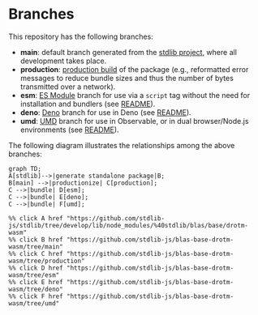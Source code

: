 <!--

@license Apache-2.0

Copyright (c) 2022 The Stdlib Authors.

Licensed under the Apache License, Version 2.0 (the "License");
you may not use this file except in compliance with the License.
You may obtain a copy of the License at

    http://www.apache.org/licenses/LICENSE-2.0

Unless required by applicable law or agreed to in writing, software
distributed under the License is distributed on an "AS IS" BASIS,
WITHOUT WARRANTIES OR CONDITIONS OF ANY KIND, either express or implied.
See the License for the specific language governing permissions and
limitations under the License.

-->

# Branches

This repository has the following branches:

-   **main**: default branch generated from the [stdlib project][stdlib-url], where all development takes place.
-   **production**: [production build][production-url] of the package (e.g., reformatted error messages to reduce bundle sizes and thus the number of bytes transmitted over a network).
-   **esm**: [ES Module][esm-url] branch for use via a `script` tag without the need for installation and bundlers (see [README][esm-readme]).
-   **deno**: [Deno][deno-url] branch for use in Deno (see [README][deno-readme]).
-   **umd**: [UMD][umd-url] branch for use in Observable, or in dual browser/Node.js environments (see [README][umd-readme]).

The following diagram illustrates the relationships among the above branches:

```mermaid
graph TD;
A[stdlib]-->|generate standalone package|B;
B[main] -->|productionize| C[production];
C -->|bundle| D[esm];
C -->|bundle| E[deno];
C -->|bundle| F[umd];

%% click A href "https://github.com/stdlib-js/stdlib/tree/develop/lib/node_modules/%40stdlib/blas/base/drotm-wasm"
%% click B href "https://github.com/stdlib-js/blas-base-drotm-wasm/tree/main"
%% click C href "https://github.com/stdlib-js/blas-base-drotm-wasm/tree/production"
%% click D href "https://github.com/stdlib-js/blas-base-drotm-wasm/tree/esm"
%% click E href "https://github.com/stdlib-js/blas-base-drotm-wasm/tree/deno"
%% click F href "https://github.com/stdlib-js/blas-base-drotm-wasm/tree/umd"
```

[stdlib-url]: https://github.com/stdlib-js/stdlib/tree/develop/lib/node_modules/%40stdlib/blas/base/drotm-wasm
[production-url]: https://github.com/stdlib-js/blas-base-drotm-wasm/tree/production
[deno-url]: https://github.com/stdlib-js/blas-base-drotm-wasm/tree/deno
[deno-readme]: https://github.com/stdlib-js/blas-base-drotm-wasm/blob/deno/README.md
[umd-url]: https://github.com/stdlib-js/blas-base-drotm-wasm/tree/umd
[umd-readme]: https://github.com/stdlib-js/blas-base-drotm-wasm/blob/umd/README.md
[esm-url]: https://github.com/stdlib-js/blas-base-drotm-wasm/tree/esm
[esm-readme]: https://github.com/stdlib-js/blas-base-drotm-wasm/blob/esm/README.md